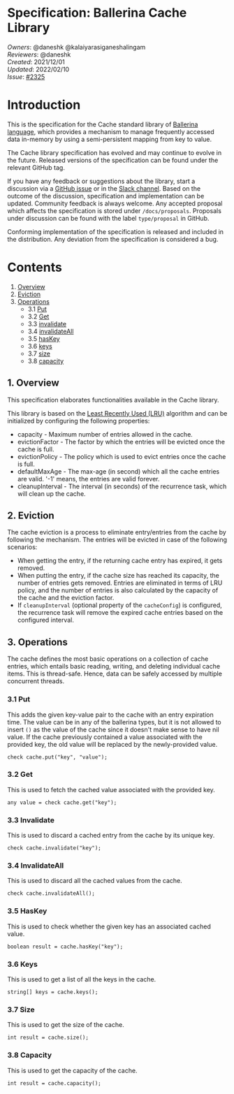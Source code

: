# Specification: Ballerina Cache Library

_Owners_: @daneshk @kalaiyarasiganeshalingam  
_Reviewers_: @daneshk  
_Created_: 2021/12/01  
_Updated_: 2022/02/10   
_Issue_: [#2325](https://github.com/ballerina-platform/ballerina-standard-library/issues/2325)

# Introduction
This is the specification for the Cache standard library of [Ballerina language](https://ballerina.io/), which provides a mechanism to manage frequently accessed data in-memory by using a semi-persistent mapping from key to value.

The Cache library specification has evolved and may continue to evolve in the future. Released versions of the specification can be found under the relevant GitHub tag.

If you have any feedback or suggestions about the library, start a discussion via a [GitHub issue](https://github.com/ballerina-platform/ballerina-standard-library/issues) or in the [Slack channel](https://ballerina.io/community/). Based on the outcome of the discussion, specification and implementation can be updated. Community feedback is always welcome. Any accepted proposal which affects the specification is stored under `/docs/proposals`. Proposals under discussion can be found with the label `type/proposal` in GitHub.

Conforming implementation of the specification is released and included in the distribution. Any deviation from the specification is considered a bug.

# Contents
1. [Overview](#1-overview)
2. [Eviction](#2-eviction)
3. [Operations](#3-operations)
    * 3.1 [Put](#3.1-put)
    * 3.2 [Get](#3.2-get)
    * 3.3 [invalidate](#3.3-invalidate)
    * 3.4 [invalidateAll](#3.4-invalidateAll)
    * 3.5 [hasKey](#3.5-hasKey)
    * 3.6 [keys](#3.6-keys)
    * 3.7 [size](#3.7-size)
    * 3.8 [capacity](#3.8-capacity)

## 1. Overview
This specification elaborates functionalities available in the Cache library.

This library is based on the [Least Recently Used (LRU)](https://en.wikipedia.org/wiki/Cache_replacement_policies#Least_recently_used_(LRU)) algorithm and can be initialized by configuring the following properties:

- capacity - Maximum number of entries allowed in the cache.
- evictionFactor - The factor by which the entries will be evicted once the cache is full.
- evictionPolicy - The policy which is used to evict entries once the cache is full.
- defaultMaxAge - The max-age (in second) which all the cache entries are valid. '-1' means, the entries are valid forever.
- cleanupInterval - The interval (in seconds) of the recurrence task, which will clean up the cache.

## 2. Eviction
The cache eviction is a process to eliminate entry/entries from the cache by following the mechanism. The entries will be evicted in case of the following scenarios:

- When getting the entry, if the returning cache entry has expired, it gets removed.
- When putting the entry, if the cache size has reached its capacity, the number of entries gets removed. Entries are eliminated in terms of LRU policy, and the number of entries is also calculated by the capacity of the cache and the eviction factor.
- If `cleanupInterval` (optional property of the `cacheConfig`) is configured, the recurrence task will remove the expired cache entries based on the configured interval. 

## 3. Operations
The cache defines the most basic operations on a collection of cache entries, which entails basic reading, writing, and deleting individual cache items. This is thread-safe. Hence, data can be safely accessed by multiple concurrent threads.

### 3.1 Put
This adds the given key-value pair to the cache with an entry expiration time. The value can be in any of the ballerina types, but it is not allowed 
to insert `()` as the value of the cache since it doesn't make sense to have nil value. If the cache previously contained a value associated with the provided key, the old value will be replaced by the newly-provided value.
```ballerina
check cache.put("key", "value");
```

### 3.2 Get
This is used to fetch the cached value associated with the provided key.

```ballerina
any value = check cache.get("key");
```

### 3.3 Invalidate
This is used to discard a cached entry from the cache by its unique key.

```ballerina
check cache.invalidate("key");
```

### 3.4 InvalidateAll
This is used to discard all the cached values from the cache.

```ballerina
check cache.invalidateAll();
```

### 3.5 HasKey
This is used to check whether the given key has an associated cached value.

```ballerina
boolean result = cache.hasKey("key");
```

### 3.6 Keys
This is used to get a list of all the keys in the cache.

```ballerina
string[] keys = cache.keys();
```

### 3.7 Size
This is used to get the size of the cache.
```ballerina
int result = cache.size();
```

### 3.8 Capacity
This is used to get the capacity of the cache.
```ballerina
int result = cache.capacity();
```
